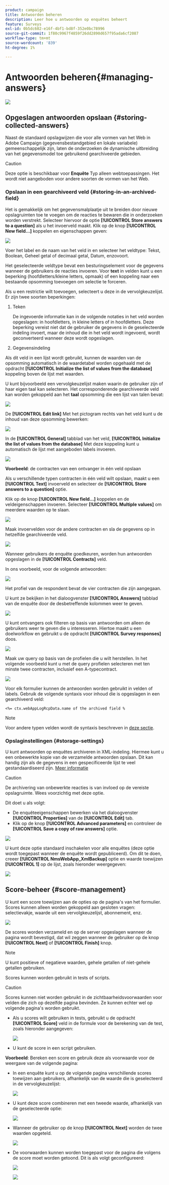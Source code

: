 ```yaml
---
product: campaign
title: Antwoorden beheren
description: Leer hoe u antwoorden op enquêtes beheert
feature: Surveys
exl-id: 0b5dc602-e16f-4bf1-bd8f-352e0bc78996
source-git-commit: 1f80c9967f4859f26dd2890d657f95ada6cf2087
workflow-type: tm+mt
source-wordcount: '839'
ht-degree: 1%

---
```


# Antwoorden beheren{#managing-answers}

![](../../assets/common.svg)

## Opgeslagen antwoorden opslaan {#storing-collected-answers}

Naast de standaard opslagwijzen die voor alle vormen van het Web in Adobe Campaign (gegevensbestandgebied en lokale variabele) gemeenschappelijk zijn, laten de onderzoeken de dynamische uitbreiding van het gegevensmodel toe gebruikend gearchiveerde gebieden.

>[!CAUTION]
>
>Deze optie is beschikbaar voor **Enquête** Typ alleen webtoepassingen. Het wordt niet aangeboden voor andere soorten de vormen van het Web.

### Opslaan in een gearchiveerd veld {#storing-in-an-archived-field}

Het is gemakkelijk om het gegevensmalplaatje uit te breiden door nieuwe opslagruimten toe te voegen om de reacties te bewaren die in onderzoeken worden verstrekt. Selecteer hiervoor de optie **[!UICONTROL Store answers to a question]** als u het invoerveld maakt. Klik op de knop **[!UICONTROL New field...]** koppelen en eigenschappen geven:

![](assets/s_ncs_admin_survey_new_space.png)

Voer het label en de naam van het veld in en selecteer het veldtype: Tekst, Boolean, Geheel getal of decimaal getal, Datum, enzovoort.

Het geselecteerde veldtype bevat een besturingselement voor de gegevens wanneer de gebruikers de reacties invoeren. Voor **text** in velden kunt u een beperking (hoofdletters/kleine letters, opmaak) of een koppeling naar een bestaande opsomming toevoegen om selectie te forceren.

Als u een restrictie wilt toevoegen, selecteert u deze in de vervolgkeuzelijst. Er zijn twee soorten beperkingen:

1. Teken

   De ingevoerde informatie kan in de volgende notaties in het veld worden opgeslagen: in hoofdletters, in kleine letters of in hoofdletters. Deze beperking vereist niet dat de gebruiker de gegevens in de geselecteerde indeling invoert, maar de inhoud die in het veld wordt ingevoerd, wordt geconverteerd wanneer deze wordt opgeslagen.

1. Gegevensindeling

Als dit veld in een lijst wordt gebruikt, kunnen de waarden van de opsomming automatisch in de waardetabel worden opgehaald met de opdracht **[!UICONTROL Initialize the list of values from the database]** koppeling boven de lijst met waarden.

U kunt bijvoorbeeld een vervolgkeuzelijst maken waarin de gebruiker zijn of haar eigen taal kan selecteren. Het corresponderende gearchiveerde veld kan worden gekoppeld aan het **taal** opsomming die een lijst van talen bevat:

![](assets/s_ncs_admin_survey_database_values_2b.png)

De **[!UICONTROL Edit link]** Met het pictogram rechts van het veld kunt u de inhoud van deze opsomming bewerken:

![](assets/s_ncs_admin_survey_database_values_2c.png)

In de **[!UICONTROL General]** tabblad van het veld, **[!UICONTROL Initialize the list of values from the database]** Met deze koppeling kunt u automatisch de lijst met aangeboden labels invoeren.

![](assets/s_ncs_admin_survey_database_values_2.png)

**Voorbeeld**: de contracten van een ontvanger in één veld opslaan

Als u verschillende typen contracten in één veld wilt opslaan, maakt u een **[!UICONTROL Text]** invoerveld en selecteer de **[!UICONTROL Store answers to a question]** optie.

Klik op de knop **[!UICONTROL New field...]** koppelen en de veldeigenschappen invoeren. Selecteer **[!UICONTROL Multiple values]** om meerdere waarden op te slaan.

![](assets/s_ncs_admin_survey_storage_multi_ex1.png)

Maak invoervelden voor de andere contracten en sla de gegevens op in hetzelfde gearchiveerde veld.

![](assets/s_ncs_admin_survey_storage_multi_ex2.png)

Wanneer gebruikers de enquête goedkeuren, worden hun antwoorden opgeslagen in de **[!UICONTROL Contracts]** veld.

In ons voorbeeld, voor de volgende antwoorden:

![](assets/s_ncs_admin_survey_storage_multi_ex3.png)

Het profiel van de respondent bevat de vier contracten die zijn aangegaan.

U kunt ze bekijken in het dialoogvenster **[!UICONTROL Answers]** tabblad van de enquête door de desbetreffende kolommen weer te geven.

![](assets/s_ncs_admin_survey_storage_multi_ex4.png)

U kunt ontvangers ook filteren op basis van antwoorden om alleen de gebruikers weer te geven die u interesseren. Hiertoe maakt u een doelworkflow en gebruikt u de opdracht **[!UICONTROL Survey responses]** doos.

![](assets/s_ncs_admin_survey_read_responses_wf.png)

Maak uw query op basis van de profielen die u wilt herstellen. In het volgende voorbeeld kunt u met de query profielen selecteren met ten minste twee contracten, inclusief een A-typecontract.

![](assets/s_ncs_admin_survey_read_responses_edit.png)

Voor elk formulier kunnen de antwoorden worden gebruikt in velden of labels. Gebruik de volgende syntaxis voor inhoud die is opgeslagen in een gearchiveerd veld:

```
<%= ctx.webAppLogRcpData.name of the archived field %
```

>[!NOTE]
>
>Voor andere typen velden wordt de syntaxis beschreven in [deze sectie](../../platform/using/about-queries-in-campaign.md).

### Opslaginstellingen {#storage-settings}

U kunt antwoorden op enquêtes archiveren in XML-indeling. Hiermee kunt u een onbewerkte kopie van de verzamelde antwoorden opslaan. Dit kan handig zijn als de gegevens in een gespecificeerde lijst te veel gestandaardiseerd zijn. [Meer informatie](../../surveys/using/publish--track-and-use-collected-data.md#standardizing-data)

>[!CAUTION]
>
>De archivering van onbewerkte reacties is van invloed op de vereiste opslagruimte. Wees voorzichtig met deze optie.

Dit doet u als volgt:

* De enquêteeigenschappen bewerken via het dialoogvenster **[!UICONTROL Properties]** van de **[!UICONTROL Edit]** tab.
* Klik op de knop **[!UICONTROL Advanced parameters]** en controleer de **[!UICONTROL Save a copy of raw answers]** optie.

![](assets/s_ncs_admin_survey_xml_archive_option.png)

U kunt deze optie standaard inschakelen voor alle enquêtes (deze optie wordt toegepast wanneer de enquête wordt gepubliceerd). Om dit te doen, creeer **[!UICONTROL NmsWebApp_XmlBackup]** optie en waarde toewijzen **[!UICONTROL 1]** op de lijst, zoals hieronder weergegeven:

![](assets/s_ncs_admin_survey_xml_global_option.png)

## Score-beheer {#score-management}

U kunt een score toewijzen aan de opties op de pagina&#39;s van het formulier. Scores kunnen alleen worden gekoppeld aan gesloten vragen: selectievakje, waarde uit een vervolgkeuzelijst, abonnement, enz.

![](assets/s_ncs_admin_survey_score_create.png)

De scores worden verzameld en op de server opgeslagen wanneer de pagina wordt bevestigd, dat wil zeggen wanneer de gebruiker op de knop **[!UICONTROL Next]** of **[!UICONTROL Finish]** knop.

>[!NOTE]
>
>U kunt positieve of negatieve waarden, gehele getallen of niet-gehele getallen gebruiken.

Scores kunnen worden gebruikt in tests of scripts.

>[!CAUTION]
>
>Scores kunnen niet worden gebruikt in de zichtbaarheidsvoorwaarden voor velden die zich op dezelfde pagina bevinden. Ze kunnen echter wel op volgende pagina&#39;s worden gebruikt.

* Als u scores wilt gebruiken in tests, gebruikt u de opdracht **[!UICONTROL Score]** veld in de formule voor de berekening van de test, zoals hieronder aangegeven:

   ![](assets/s_ncs_admin_survey_score_in_a_test.png)

* U kunt de score in een script gebruiken.

**Voorbeeld**: Bereken een score en gebruik deze als voorwaarde voor de weergave van de volgende pagina:

* In een enquête kunt u op de volgende pagina verschillende scores toewijzen aan gebruikers, afhankelijk van de waarde die is geselecteerd in de vervolgkeuzelijst:

   ![](assets/s_ncs_admin_survey_score_exa.png)

* U kunt deze score combineren met een tweede waarde, afhankelijk van de geselecteerde optie:

   ![](assets/s_ncs_admin_survey_score_exb.png)

* Wanneer de gebruiker op de knop **[!UICONTROL Next]** worden de twee waarden opgeteld.

   ![](assets/s_ncs_admin_survey_score_exe.png)

* De voorwaarden kunnen worden toegepast voor de pagina die volgens de score moet worden getoond. Dit is als volgt geconfigureerd:

   ![](assets/s_ncs_admin_survey_score_exd.png)

   ![](assets/s_ncs_admin_survey_score_exg.png)

